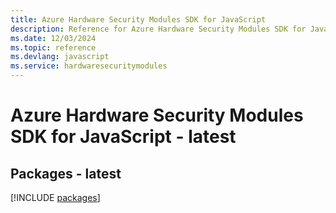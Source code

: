 ```yaml
---
title: Azure Hardware Security Modules SDK for JavaScript
description: Reference for Azure Hardware Security Modules SDK for JavaScript
ms.date: 12/03/2024
ms.topic: reference
ms.devlang: javascript
ms.service: hardwaresecuritymodules
---
```

# Azure Hardware Security Modules SDK for JavaScript - latest
## Packages - latest
[!INCLUDE [packages](hardware-security-modules-index.md)]